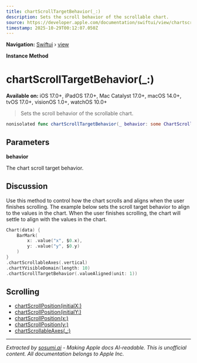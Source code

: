 ```yaml
---
title: chartScrollTargetBehavior(_:)
description: Sets the scroll behavior of the scrollable chart.
source: https://developer.apple.com/documentation/swiftui/view/chartscrolltargetbehavior(_:)
timestamp: 2025-10-29T00:12:07.050Z
---
```


**Navigation:** [Swiftui](/documentation/swiftui) › [view](/documentation/swiftui/view)

**Instance Method**

# chartScrollTargetBehavior(_:)

**Available on:** iOS 17.0+, iPadOS 17.0+, Mac Catalyst 17.0+, macOS 14.0+, tvOS 17.0+, visionOS 1.0+, watchOS 10.0+

> Sets the scroll behavior of the scrollable chart.

```swift
nonisolated func chartScrollTargetBehavior(_ behavior: some ChartScrollTargetBehavior) -> some View
```

## Parameters

**behavior**

The chart scroll target behavior.



## Discussion

Use this method to control how the chart scrolls and aligns when the user finishes scrolling. The example below sets the scroll target behavior to align to the values in the chart. When the user finishes scrolling, the chart will settle to align with the values in the chart.

```swift
Chart(data) {
    BarMark(
        x: .value("x", $0.x),
        y: .value("y", $0.y)
    )
}
.chartScrollableAxes(.vertical)
.chartYVisibleDomain(length: 10)
.chartScrollTargetBehavior(.valueAligned(unit: 1))
```

## Scrolling

- [chartScrollPosition(initialX:)](/documentation/swiftui/view/chartscrollposition(initialx:))
- [chartScrollPosition(initialY:)](/documentation/swiftui/view/chartscrollposition(initialy:))
- [chartScrollPosition(x:)](/documentation/swiftui/view/chartscrollposition(x:))
- [chartScrollPosition(y:)](/documentation/swiftui/view/chartscrollposition(y:))
- [chartScrollableAxes(_:)](/documentation/swiftui/view/chartscrollableaxes(_:))

---

*Extracted by [sosumi.ai](https://sosumi.ai) - Making Apple docs AI-readable.*
*This is unofficial content. All documentation belongs to Apple Inc.*

